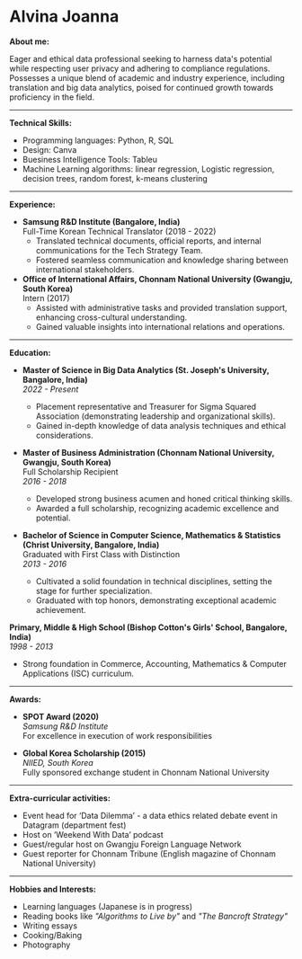 # Alvina Joanna

**About me:**

Eager and ethical data professional seeking to harness data's potential while respecting user privacy and adhering to compliance regulations. Possesses a unique blend of academic and industry experience, including translation and big data analytics, poised for continued growth towards proficiency in the field.

---

**Technical Skills:**

* Programming languages: Python, R, SQL
* Design: Canva
* Buesiness Intelligence Tools: Tableu
* Machine Learning algorithms: linear regression, Logistic regression, decision trees, random forest, k-means clustering

---

**Experience:**

* **Samsung R&D Institute (Bangalore, India)**<br>
  Full-Time Korean Technical Translator (2018 - 2022)
  - Translated technical documents, official reports, and internal communications for the Tech Strategy Team.
  - Fostered seamless communication and knowledge sharing between international stakeholders.
* **Office of International Affairs, Chonnam National University (Gwangju, South Korea)**<br>
  Intern (2017)
  - Assisted with administrative tasks and provided translation support, enhancing cross-cultural understanding.
  - Gained valuable insights into international relations and operations.

---

**Education:**

* **Master of Science in Big Data Analytics (St. Joseph's University, Bangalore, India)**<br>
   _2022 - Present_
  - Placement representative and Treasurer for Sigma Squared Association (demonstrating leadership and organizational skills).
  - Gained in-depth knowledge of data analysis techniques and ethical considerations.
    
* **Master of Business Administration (Chonnam National University, Gwangju, South Korea)**<br>
  Full Scholarship Recipient<br>
   _2016 - 2018_
  - Developed strong business acumen and honed critical thinking skills.
  - Awarded a full scholarship, recognizing academic excellence and potential.
    
* **Bachelor of Science in Computer Science, Mathematics & Statistics (Christ University, Bangalore, India)**<br>
  Graduated with First Class with Distinction<br>
   _2013 - 2016_
  - Cultivated a solid foundation in technical disciplines, setting the stage for further specialization.
  - Graduated with top honors, demonstrating exceptional academic achievement.

**Primary, Middle & High School (Bishop Cotton's Girls' School, Bangalore, India)**<br>
   _1998 - 2013_
  - Strong foundation in Commerce, Accounting, Mathematics & Computer Applications (ISC) curriculum.

---

**Awards:**

* **SPOT Award (2020)**  
  _Samsung R&D Institute_  <br>
   For excellence in execution of work responsibilities

* **Global Korea Scholarship (2015)**  
  _NIIED, South Korea_  <br>
   Fully sponsored exchange student in Chonnam National University

---

**Extra-curricular activities:**

* Event head for ‘Data Dilemma’ - a data ethics related debate event in Datagram (department fest)
* Host on ‘Weekend With Data’ podcast
* Guest/regular host on Gwangju Foreign Language Network
* Guest reporter for Chonnam Tribune (English magazine of Chonnam National University)

---

**Hobbies and Interests:**

* Learning languages (Japanese is in progress)
* Reading books like _"Algorithms to Live by"_ and _"The Bancroft Strategy"_
* Writing essays
* Cooking/Baking
* Photography



